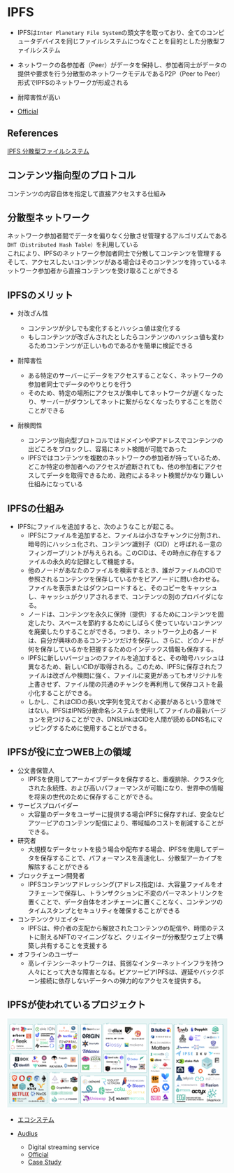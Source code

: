 # IPFS

- IPFSは`Inter Planetary File System`の頭文字を取っており、全てのコンピュータデバイスを同じファイルシステムにつなぐことを目的とした分散型ファイルシステム
- ネットワークの各参加者（Peer）がデータを保持し、参加者同士がデータの提供や要求を行う分散型のネットワークモデルであるP2P（Peer to Peer）形式でIPFSのネットワークが形成される
- 耐障害性が高い

- [Official](https://ipfs.tech/)

## References

[IPFS 分散型ファイルシステム](https://gaiax-blockchain.com/ipfs)

## コンテンツ指向型のプロトコル

コンテンツの内容自体を指定して直接アクセスする仕組み

## 分散型ネットワーク

ネットワーク参加者間でデータを偏りなく分散させ管理するアルゴリズムである`DHT（Distributed Hash Table）`を利用している  
これにより、IPFSのネットワーク参加者同士で分散してコンテンツを管理する  
そして、アクセスしたいコンテンツがある場合はそのコンテンツを持っているネットワーク参加者から直接コンテンツを受け取ることができる

## IPFSのメリット

- 対改ざん性
  - コンテンツが少しでも変化するとハッシュ値は変化する
  - もしコンテンツが改ざんされたとしたらコンテンツのハッシュ値も変わるためコンテンツが正しいものであるかを簡単に検証できる
- 耐障害性
  - ある特定のサーバーにデータをアクセスすることなく、ネットワークの参加者同士でデータのやりとりを行う
  - そのため、特定の場所にアクセスが集中してネットワークが遅くなったり、サーバーがダウンしてネットに繋がらなくなったりすることを防ぐことができる

- 耐検閲性
  - コンテンツ指向型プロトコルではドメインやIPアドレスでコンテンツの出どころをブロックし、容易にネット検閲が可能であった
  - IPFSではコンテンツを複数のネットワークの参加者が持っているため、どこか特定の参加者へのアクセスが遮断されても、他の参加者にアクセスしてデータを取得できるため、政府によるネット検閲がかなり難しい仕組みになっている

## IPFSの仕組み

- IPFSにファイルを追加すると、次のようなことが起こる。
  - IPFSにファイルを追加すると、ファイルは小さなチャンクに分割され、暗号的にハッシュ化され、コンテンツ識別子（CID）と呼ばれる一意のフィンガープリントが与えられる。このCIDは、その時点に存在するファイルの永久的な記録として機能する。
  - 他のノードがあなたのファイルを検索するとき、誰がファイルのCIDで参照されるコンテンツを保存しているかをピアノードに問い合わせる。ファイルを表示またはダウンロードすると、そのコピーをキャッシュし、キャッシュがクリアされるまで、コンテンツの別のプロバイダになる。
  - ノードは、コンテンツを永久に保持（提供）するためにコンテンツを固定したり、スペースを節約するためにしばらく使っていないコンテンツを廃棄したりすることができる。つまり、ネットワーク上の各ノードは、自分が興味のあるコンテンツだけを保存し、さらに、どのノードが何を保存しているかを把握するためのインデックス情報も保存する。
  - IPFSに新しいバージョンのファイルを追加すると、その暗号ハッシュは異なるため、新しいCIDが取得される。このため、IPFSに保存されたファイルは改ざんや検閲に強く、ファイルに変更があってもオリジナルを上書きせず、ファイル間の共通のチャンクを再利用して保存コストを最小化することができる。
  - しかし、これはCIDの長い文字列を覚えておく必要があるという意味ではない。IPFSはIPNS分散命名システムを使用してファイルの最新バージョンを見つけることができ、DNSLinkはCIDを人間が読めるDNS名にマッピングするために使用することができる。

## IPFSが役に立つWEB上の領域

- 公文書保管人
  - IPFSを使用してアーカイブデータを保存すると、重複排除、クラスタ化された永続性、および高いパフォーマンスが可能になり、世界中の情報を将来の世代のために保存することができる。
- サービスプロバイダー
  - 大容量のデータをユーザーに提供する場合IPFSに保存すれば、安全なピアツーピアのコンテンツ配信により、帯域幅のコストを削減することができる。
- 研究者
  - 大規模なデータセットを扱う場合や配布する場合、IPFSを使用してデータを保存することで、パフォーマンスを高速化し、分散型アーカイブを解除することができる
- ブロックチェーン開発者
  - IPFSコンテンツアドレッシング(アドレス指定)は、大容量ファイルをオフチェーンで保存し、トランザクションに不変のパーマネントリンクを置くことで、データ自体をオンチェーンに置くことなく、コンテンツのタイムスタンプとセキュリティを確保することができる
- コンテンツクリエイター
  - IPFSは、仲介者の支配から解放されたコンテンツの配信や、時間のテストに耐えるNFTのマイニングなど、クリエイターが分散型ウェブ上で構築し共有することを支援する
- オフラインのユーザー
  - 高レイテンシーネットワークは、貧弱なインターネットインフラを持つ人々にとって大きな障害となる。ピアツーピアIPFSは、遅延やバックボーン接続に依存しないデータへの弾力的なアクセスを提供する。

## IPFSが使われているプロジェクト

![ipfs-project](../images/IPFS.png "ipfs")

- [エコシステム](https://ecosystem.ipfs.tech/)

- [Audius](https://ecosystem.ipfs.tech/project/audius/)
  - Digital streaming service
  - [Official](https://audius.co/)
  - [Case Study](https://docs.ipfs.tech/concepts/case-study-audius/)
